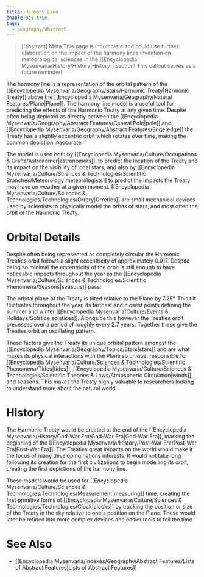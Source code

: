 ```yaml
---
title: Harmony Line
enableToc: true
tags:
  - geography/abstract
---
```


>[!abstract] Meta
>This page is incomplete and could use further elaboration on the impact of the harmony lines invention on meteorological sciences in the [[Encyclopedia Mysenvaria/History/History|History]] section! This callout serves as a future reminder!

The harmony line is a representation of the orbital pattern of the [[Encyclopedia Mysenvaria/Geography/Stars/Harmonic Treaty|Harmonic Treaty]] above the [[Encyclopedia Mysenvaria/Geography/Natural Features/Plane|Plane]]. The harmony line model is a useful tool for predicting the effects of the Harmonic Treaty at any given time. Despite often being depicted as directly between the [[Encyclopedia Mysenvaria/Geography/Abstract Features/Central Pole|pole]] and [[Encyclopedia Mysenvaria/Geography/Abstract Features/Edge|edge]] the Treaty has a slightly eccentric orbit which rotates over time, making the common depiction inaccurate.

The model is used both by [[Encyclopedia Mysenvaria/Culture/Occupations & Crafts/Astronomer|astronomers]], to predict the location of the Treaty and its impact on the visibility of local stars, and also by [[Encyclopedia Mysenvaria/Culture/Sciences & Technologies/Scientific Branches/Meteorology|meteorologists]] to predict the impacts the Treaty may have on weather at a given moment. [[Encyclopedia Mysenvaria/Culture/Sciences & Technologies/Technologies/Orrery|Orreries]] are small mechanical devices used by scientists to physically model the orbits of stars, and most often the orbit of the Harmonic Treaty.
# Orbital Details
Despite often being represented as completely circular the Harmonic Treaties orbit follows a slight eccentricity of approximately 0.017. Despite being so minimal the eccentricity of the orbit is still enough to have noticeable impacts throughout the year as the [[Encyclopedia Mysenvaria/Culture/Sciences & Technologies/Scientific Phenomena/Seasons|seasons]] pass.

The orbital plane of the Treaty is tilted relative to the Plane by 7.25°. This tilt fluctuates throughout the year, its farthest and closest points defining the summer and winter [[Encyclopedia Mysenvaria/Culture/Events & Holidays/Solstice|solstices]]. Alongside this however the Treaties orbit precesses over a period of roughly every 2.7 years. Together these give the Treaties orbit an oscillating pattern.

These factors give the Treaty its unique orbital pattern amongst the [[Encyclopedia Mysenvaria/Geography/Topics/Stars|stars]] and are what makes its physical interactions with the Plane so unique, responsible for [[Encyclopedia Mysenvaria/Culture/Sciences & Technologies/Scientific Phenomena/Tides|tides]], [[Encyclopedia Mysenvaria/Culture/Sciences & Technologies/Scientific Theories & Laws/Atmospheric Circulation|winds]], and seasons. This makes the Treaty highly valuable to researchers looking to understand more about the natural world.
# History
The Harmonic Treaty would be created at the end of the [[Encyclopedia Mysenvaria/History/God-War Era/God-War Era|God-War Era]], marking the beginning of the [[Encyclopedia Mysenvaria/History/Post-War Era/Post-War Era|Post-War Era]]. The Treaties great impacts on the world would make it the focus of many developing nations interests. It would not take long following its creation for the first civilizations to begin modelling its orbit, creating the first depictions of the harmony line.

These models would be used for [[Encyclopedia Mysenvaria/Culture/Sciences & Technologies/Technologies/Measurement|measuring]] time, creating the first primitive forms of [[Encyclopedia Mysenvaria/Culture/Sciences & Technologies/Technologies/Clock|clocks]] by tracking the position or size of the Treaty in the sky relative to one's position on the Plane. These would later be refined into more complex devices and easier tools to tell the time.
# See Also
- [[Encyclopedia Mysenvaria/Indexes/Geography/Abstract Features/Lists of Abstract Features|Lists of Abstract Features]]